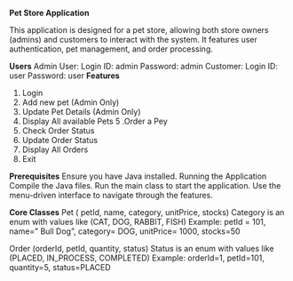 **Pet Store Application**

This application is designed for a pet store, allowing both store owners (admins) and customers to interact with the system. It features user authentication, pet management, and order processing.

**Users**
    Admin User:
        Login ID: admin
        Password: admin
    Customer:
        Login ID: user
        Password: user
**Features**
1. Login
2. Add new pet (Admin Only)
3. Update Pet Details (Admin Only)
4. Display All available Pets
5 .Order a Pey
6. Check Order Status
7. Update Order Status
8. Display All Orders
9. Exit

**Prerequisites**
Ensure you have Java installed.
Running the Application
Compile the Java files.
Run the main class to start the application.
Use the menu-driven interface to navigate through the features.

**Core Classes**
Pet ( petId, name, category, unitPrice, stocks)
Category is an enum with values like (CAT, DOG, RABBIT, FISH)
Example:
  petId = 101, name=” Bull Dog”, category= DOG, unitPrice= 1000, stocks=50

Order (orderId, petId, quantity, status)
Status is an enum with values like (PLACED, IN_PROCESS, COMPLETED)
Example: 
   orderId=1, petId=101, quantity=5, status=PLACED
